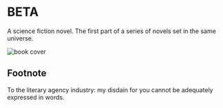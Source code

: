 # BETA
A science fiction novel. The first part of a series of novels set in the same universe.

![book cover](images/BETA_cover_annotated)

## Footnote
To the literary agency industry: my disdain for you cannot be adequately expressed in words.
